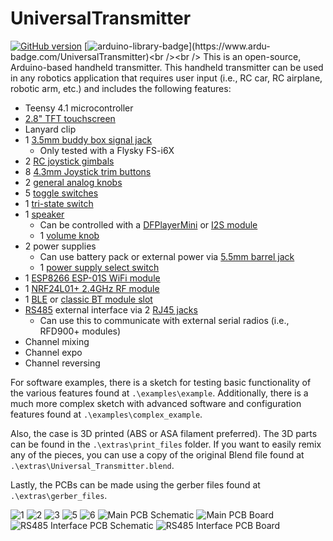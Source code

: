 # UniversalTransmitter
[![GitHub version](https://badge.fury.io/gh/PowerBroker2%2FUniversalTransmitter.svg)](https://badge.fury.io/gh/PowerBroker2%2FUniversalTransmitter) [![arduino-library-badge](https://www.ardu-badge.com/badge/UniversalTransmitter.svg?)](https://www.ardu-badge.com/UniversalTransmitter)<br /><br />
This is an open-source, Arduino-based handheld transmitter. This handheld transmitter can be used in any robotics application that requires user input (i.e., RC car, RC airplane, robotic arm, etc.) and includes the following features:

- Teensy 4.1 microcontroller
- [2.8" TFT touchscreen](https://www.amazon.com/gp/product/B09XHJ9KRX/ref=ppx_yo_dt_b_search_asin_title?ie=UTF8&psc=1)
- Lanyard clip
- 1 [3.5mm buddy box signal jack](https://www.amazon.com/gp/product/B07KY8NMD5/ref=ppx_yo_dt_b_search_asin_title?ie=UTF8&psc=1)
  - Only tested with a Flysky FS-i6X
- 2 [RC joystick gimbals](https://www.amazon.com/gp/product/B07YCYNBWF/ref=ppx_yo_dt_b_search_asin_title?ie=UTF8&psc=1)
- 8 [4.3mm Joystick trim buttons](https://www.amazon.com/gp/product/B00R17XUFC/ref=ppx_yo_dt_b_search_asin_title?ie=UTF8&psc=1)
- 2 [general analog knobs](https://www.amazon.com/gp/product/B07B64MWRF/ref=ppx_yo_dt_b_search_asin_title?ie=UTF8&psc=1)
- 5 [toggle switches](https://www.amazon.com/gp/product/B079JBF815/ref=ppx_yo_dt_b_search_asin_title?ie=UTF8&psc=1)
- 1 [tri-state switch](https://www.amazon.com/gp/product/B07QC6T4GW/ref=ppx_yo_dt_b_search_asin_title?ie=UTF8&psc=1)
- 1 [speaker](https://www.amazon.com/gp/product/B0738NLFTG/ref=ppx_yo_dt_b_search_asin_title?ie=UTF8&psc=1)
  - Can be controlled with a [DFPlayerMini](https://www.amazon.com/gp/product/B089D5NLW1/ref=ppx_yo_dt_b_search_asin_title?ie=UTF8&psc=1) or [I2S module](https://www.amazon.com/gp/product/B07PS653CD/ref=ppx_yo_dt_b_search_asin_title?ie=UTF8&psc=1)
  - 1 [volume knob](https://www.amazon.com/gp/product/B07B64MWRF/ref=ppx_yo_dt_b_search_asin_title?ie=UTF8&psc=1)
- 2 power supplies
  - Can use battery pack or external power via [5.5mm barrel jack](https://www.amazon.com/gp/product/B08SJM2G52/ref=ppx_yo_dt_b_search_asin_title?ie=UTF8&psc=1)
  - 1 [power supply select switch](https://www.amazon.com/gp/product/B079JBF815/ref=ppx_yo_dt_b_search_asin_title?ie=UTF8&psc=1)
- 1 [ESP8266 ESP-01S WiFi module](https://www.amazon.com/gp/product/B09J2KPHTN/ref=ppx_yo_dt_b_search_asin_title?ie=UTF8&psc=1)
- 1 [NRF24L01+ 2.4GHz RF module](https://www.amazon.com/gp/product/B00LX47OCY/ref=ppx_yo_dt_b_search_asin_title?ie=UTF8&psc=1)
- 1 [BLE](https://www.amazon.com/gp/product/B01N4P7T0H/ref=ox_sc_saved_title_8?smid=&psc=1) or [classic BT module slot](https://www.amazon.com/gp/product/B07VL725T8/ref=ppx_yo_dt_b_search_asin_title?ie=UTF8&psc=1)
- [RS485](https://www.amazon.com/gp/product/B00NIOLNAG/ref=ppx_yo_dt_b_search_asin_title?ie=UTF8&psc=1) external interface via 2 [RJ45 jacks](https://www.amazon.com/gp/product/B09MBP7ZLR/ref=ppx_yo_dt_b_search_asin_title?ie=UTF8&psc=1)
  - Can use this to communicate with external serial radios (i.e., RFD900+ modules)
- Channel mixing
- Channel expo
- Channel reversing

For software examples, there is a sketch for testing basic functionality of the various features found at `.\examples\example`. Additionally, there is a much more complex sketch with advanced software and configuration features found at `.\examples\complex_example`.

Also, the case is 3D printed (ABS or ASA filament preferred). The 3D parts can be found in the `.\extras\print_files` folder. If you want to easily remix any of the pieces, you can use a copy of the original Blend file found at `.\extras\Universal_Transmitter.blend`.

Lastly, the PCBs can be made using the gerber files found at `.\extras\gerber_files`.

![1](extras/docs/1.jpg)
![2](extras/docs/2.jpg)
![3](extras/docs/3.jpg)
![5](extras/docs/5.jpg)
![6](extras/docs/6.jpg)
![Main PCB Schematic](extras/docs/Final_Main_PCB_Schematic-1.png "Main PCB Schematic")
![Main PCB Board](extras/docs/Final_Main_PCB_Board-1.png "Main PCB Board")
![RS485 Interface PCB Schematic](extras/docs/Final_RS485_PCB_Schematic-1.png "RS485 Interface PCB Schematic")
![RS485 Interface PCB Board](extras/docs/Final_RS485_PCB_Board-1.png "RS485 Interface PCB Board")
